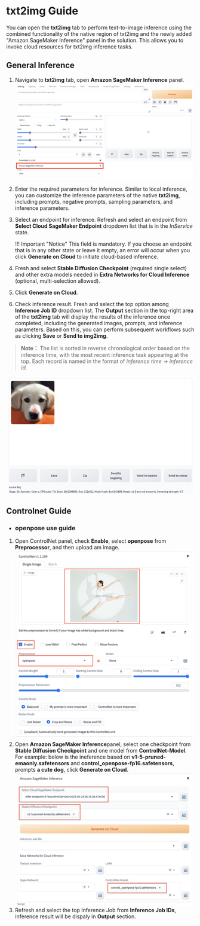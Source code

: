 # txt2img Guide

You can open the **txt2img** tab to perform text-to-image inference using the combined functionality of the native region of txt2img and the newly added "Amazon SageMaker Inference" panel in the solution. This allows you to invoke cloud resources for txt2img inference tasks.

## General Inference

1. Navigate to **txt2img** tab, open **Amazon SageMaker Inference** panel. 
![Sagemaker Inference面板](../images/txt2img-sagemaker-inference.png)
2. Enter the required parameters for inference. Similar to local inference, you can customize the inference parameters of the native **txt2img**, including prompts, negative prompts, sampling parameters, and inference parameters.
3. Select an endpoint for inference. Refresh and select an endpoint from **Select Cloud SageMaker Endpoint** dropdown list that is in the *InService* state.

    !!! Important "Notice" 
        This field is mandatory. If you choose an endpoint that is in any other state or leave it empty, an error will occur when you click **Generate on Cloud** to initiate cloud-based inference.

4. Fresh and select **Stable Diffusion Checkpoint** (required single select) and other extra models needed in **Extra Networks for Cloud Inference** (optional, multi-selection allowed).
5. Click **Generate on Cloud**.
6. Check inference result. Fresh and select the top option among **Inference Job ID** dropdown list. The **Output** section in the top-right area of the **txt2img** tab will display the results of the inference once completed, including the generated images, prompts, and inference parameters. Based on this, you can perform subsequent workflows such as clicking **Save** or **Send to img2img**.
> **Note：** The list is sorted in reverse chronological order based on the inference time, with the most recent inference task appearing at the top. Each record is named in the format of *inference time -> inference id*.

![generate results](../images/generate-results.png)





## Controlnet Guide

* ### openpose use guide
1. Open ControlNet panel, check **Enable**, select **openpose** from **Preprocessor**, and then upload am image.
![Controlnet-openpose-prepare](../images/controlnet-openpose-prepare.png)
2. Open **Amazon SageMaker Inference**panel, select one checkpoint from **Stable Diffusion Checkpoint** and one model from **ControlNet-Model**. For example: below is the ineference based on **v1-5-pruned-emaonly.safetensors** and **control_openpose-fp16.safetensors**, prompts **a cute dog**, click **Generate on Cloud**.
![Choose-controlnet-model](../images/choose-controlnet-model.png)
3. Refresh and select the top Inference Job from **Inference Job IDs**, inference result will be dispaly in **Output** section.